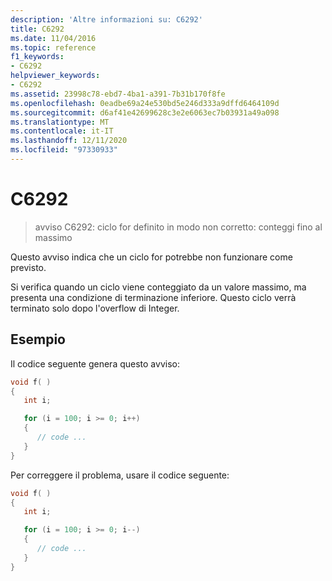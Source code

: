 ```yaml
---
description: 'Altre informazioni su: C6292'
title: C6292
ms.date: 11/04/2016
ms.topic: reference
f1_keywords:
- C6292
helpviewer_keywords:
- C6292
ms.assetid: 23998c78-ebd7-4ba1-a391-7b31b170f8fe
ms.openlocfilehash: 0eadbe69a24e530bd5e246d333a9dffd6464109d
ms.sourcegitcommit: d6af41e42699628c3e2e6063ec7b03931a49a098
ms.translationtype: MT
ms.contentlocale: it-IT
ms.lasthandoff: 12/11/2020
ms.locfileid: "97330933"
---
```

# <a name="c6292"></a>C6292

> avviso C6292: ciclo for definito in modo non corretto: conteggi fino al massimo

Questo avviso indica che un ciclo for potrebbe non funzionare come previsto.

Si verifica quando un ciclo viene conteggiato da un valore massimo, ma presenta una condizione di terminazione inferiore. Questo ciclo verrà terminato solo dopo l'overflow di Integer.

## <a name="example"></a>Esempio

Il codice seguente genera questo avviso:

```cpp
void f( )
{
   int i;

   for (i = 100; i >= 0; i++)
   {
      // code ...
   }
}
```

Per correggere il problema, usare il codice seguente:

```cpp
void f( )
{
   int i;

   for (i = 100; i >= 0; i--)
   {
      // code ...
   }
}
```
